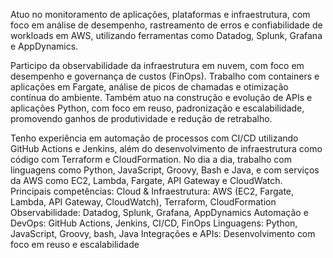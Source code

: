 Atuo no monitoramento de aplicações, plataformas e infraestrutura, com foco em análise de desempenho, rastreamento de erros e confiabilidade de workloads em AWS, utilizando ferramentas como Datadog, Splunk, Grafana e AppDynamics.

Participo da observabilidade da infraestrutura em nuvem, com foco em desempenho e governança de custos (FinOps). Trabalho com containers e aplicações em Fargate, análise de picos de chamadas e otimização contínua do ambiente. Também atuo na construção e evolução de APIs e aplicações Python, com foco em reuso, padronização e escalabilidade, promovendo ganhos de produtividade e redução de retrabalho.

Tenho experiência em automação de processos com CI/CD utilizando GitHub Actions e Jenkins, além do desenvolvimento de infraestrutura como código com Terraform e CloudFormation. No dia a dia, trabalho com linguagens como Python, JavaScript, Groovy, Bash e Java, e com serviços da AWS como EC2, Lambda, Fargate, API Gateway e CloudWatch.
Principais competências:
Cloud & Infraestrutura: AWS (EC2, Fargate, Lambda, API Gateway, CloudWatch), Terraform, CloudFormation
Observabilidade: Datadog, Splunk, Grafana, AppDynamics
Automação e DevOps: GitHub Actions, Jenkins, CI/CD, FinOps
Linguagens: Python, JavaScript, Groovy, bash, Java
Integrações e APIs: Desenvolvimento com foco em reuso e escalabilidade
